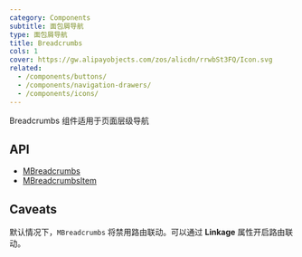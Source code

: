 ```yaml
---
category: Components
subtitle: 面包屑导航
type: 面包屑导航
title: Breadcrumbs
cols: 1
cover: https://gw.alipayobjects.com/zos/alicdn/rrwbSt3FQ/Icon.svg
related:
  - /components/buttons/
  - /components/navigation-drawers/
  - /components/icons/
---
```


Breadcrumbs 组件适用于页面层级导航

## API

- [MBreadcrumbs](/docs/api/MBreadcrumbs)
- [MBreadcrumbsItem](/docs/api/MBreadcrumbsItem)

## Caveats

<!--alert:info-->
默认情况下，`MBreadcrumbs` 将禁用路由联动。可以通过 **Linkage** 属性开启路由联动。
